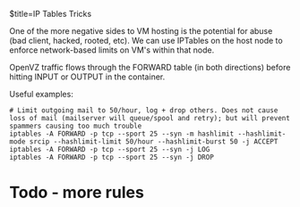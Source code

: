 $title=IP Tables Tricks

One of the more negative sides to VM hosting is the potential for abuse (bad client, hacked, rooted, etc). We can use IPTables on the host node to enforce network-based limits on VM's within that node.

OpenVZ traffic flows through the FORWARD table (in both directions) before hitting INPUT or OUTPUT in the container.

Useful examples:

	# Limit outgoing mail to 50/hour, log + drop others. Does not cause loss of mail (mailserver will queue/spool and retry); but will prevent spammers causing too much trouble
	iptables -A FORWARD -p tcp --sport 25 --syn -m hashlimit --hashlimit-mode srcip --hashlimit-limit 50/hour --hashlimit-burst 50 -j ACCEPT
	iptables -A FORWARD -p tcp --sport 25 --syn -j LOG
	iptables -A FORWARD -p tcp --sport 25 --syn -j DROP
	
# Todo - more rules